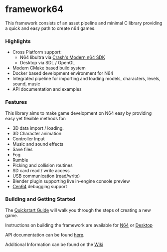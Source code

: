 # framework64
This framework consists of an asset pipeline and minimal C library providing a quick and easy path to create n64 games.

### Highlights

- Cross Platform support: 
  - N64 libultra via [Crash's Modern n64 SDK](https://github.com/CrashOveride95/n64sdkmod)
  - Desktop via SDL / OpenGL
- Modern CMake based build system
- Docker based development environment for N64
- Integrated pipeline for importing and loading models, characters, levels, sound, music
- API documentation and examples

### Features
This library aims to make game development on N64 easy by providing easy yet flexible methods for:
- 3D data import / loading.
- 3D Character animation
- Controller Input
- Music and sound effects
- Save files
- Fog
- Rumble
- Picking and collision routines
- SD card read / write access
- USB communication (read/write)
- Blender plugin supporting live in-engine console preview
- [Cen64](https://github.com/n64dev/cen64) debugging support

### Building and Getting Started
The [Quickstart Guide](https://github.com/matthewcpp/framework64/wiki/Quickstart-Guide) will walk you through the steps of creating a new game.

Instructions on building the framework are available for [N64](https://github.com/matthewcpp/framework64/wiki/Building-for-N64) or [Desktop](https://github.com/matthewcpp/framework64/wiki/Building-For-Desktop)

API documentation can be found [here](https://framework64.readthedocs.io/en/latest/files.html).

Additional Information can be found on the [Wiki](https://github.com/matthewcpp/framework64/wiki)
